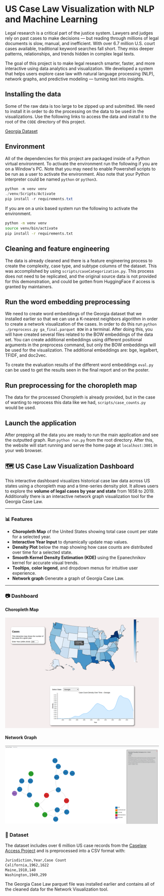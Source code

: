# US Case Law Visualization with NLP and Machine Learning

Legal research is a critical part of the justice system. Lawyers and judges rely on past cases to make decisions — but reading through millions of legal documents is slow, manual, and inefficient. With over 6.7 million U.S. court cases available, traditional keyword searches fall short. They miss deeper patterns, relationships, and trends hidden in complex legal texts.

The goal of this project is to make legal research smarter, faster, and more interactive using data analytics and visualization. We developed a system that helps users explore case law with natural language processing (NLP), network graphs, and predictive modeling — turning text into insights.

## Installing the data

Some of the raw data is too large to be zipped up and submitted. We need to install it in order to do the processing on the data to be used in the visualizations. Use the following links to access the data and install it to the root of the `CODE` directory of this project.

[Georgia Dataset](https://gtvault.sharepoint.com/:u:/s/CSE6242-GroupProject477/ETV7csPe5glAoWen6Aubg0IBARlye1kXNMP4szWzy9aq-A?e=Eodrnw)

## Environment

All of the dependencies for this project are packaged inside of a Python virtual environment. To activate the environment run the following if you are on a Window's PC. Note that you may need to enable Powershell scripts to be run as a user to activate the environment. Also note that your Python interpreter could be named `python` or `python3`.

```powershell
python -m venv venv
./venv/Scripts/Activate
pip install -r requirements.txt
```

If you are on a unix based system run the following to activate the environment.

```bash
python -m venv venv
source venv/bin/activate
pip install -r requirements.txt
```

## Cleaning and feature engineering

The data is already cleaned and there is a feature engineering process to create the complexity, case type, and subtype columns of the dataset. This was accomplished by using `scripts/caseCategorization.py`. This process does not need to be replicated, and the original source data is not provided for this demonstration, and could be gotten from HuggingFace if access is granted by maintainers.

## Run the word embedding preprocessing

We need to create word embeddings of the Georgia dataset that we installed earlier so that we can use a K-nearest neighbors algorithm in order to create a network visualization of the cases. In order to do this run `python ./preprocess.py ga_final.parquet BOW` in a terminal. After doing this, you will have created several files related to the BOW embeddings of the data set. You can create additional embeddings using different positional arguments in the preprocess command, but only the BOW embeddings will be used for the visualization. The additional embeddings are: bge, legalbert, TFIDF, and doc2vec.

To create the evaluation results of the different word embeddings `eval.py` can be used to get the results seen in the final report and on the poster.

## Run preprocessing for the choropleth map

The data for the processed Choropleth is already provided, but in the case of wanting to reprocess this data like we had, `scripts/case_counts.py` would be used.

## Launch the application

After prepping all the data you are ready to run the main application and see the outputted graph. Run `python run.py` from the root directory. After this, the website will start running and serve the home page at `localhost:3001` in your web browser.

## 🗺️ US Case Law Visualization Dashboard

This interactive dashboard visualizes historical case law data across US states using a choropleth map and a time-series density plot. It allows users to explore the **volume of legal cases by year and state** from 1658 to 2019. Additionally there is an interactive network graph visualization tool for the Georgia Case Law.

---

### 📊 Features

- **Choropleth Map** of the United States showing total case count per state for a selected year.
- **Interactive Year Input** to dynamically update map values.
- **Density Plot** below the map showing how case counts are distributed over time for a selected state.
- **Smooth Kernel Density Estimation (KDE)** using the Epanechnikov kernel for accurate visual trends.
- **Tooltips**, **color legend**, and dropdown menus for intuitive user experience.
- **Network graph** Generate a graph of Georgia Case Law.

---

### 📷 Dashboard

#### Choropleth Map

![Visualization](./CODE/flaskapp/static/Visualize.png)

#### Network Graph

![Visualization](./CODE/flaskapp/static/network_graph.png)

### 📂 Dataset

The dataset includes over 6 million US case records from the [Caselaw Access Project](https://case.law/) and is preprocessed into a CSV format with:

```csv
Jurisdiction,Year,Case Count
California,1962,1622
Maine,1910,140
Washington,1949,299
```

The Georgia Case Law parquet file was installed earlier and contains all of the cleaned data for the Network Visualization tool.
